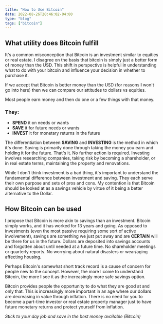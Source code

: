 ```yaml
---
title: "How to Use Bitcoin"
date: 2022-08-26T20:46:02-04:00
type: "blog"
tags: ["bitcoin"]
---
```


## What utility does Bitcoin fulfill

It's a common misconception that Bitcoin is an investment similar to equities or real estate. I disagree on the basis that bitcoin is simply just a better form of money than the USD. This shift in perspective is helpful in understanding what to do with your bitcoin and influence your decision in whether to purchase it.

If we accept that Bitcoin is better money than the USD (for reasons I won't go into here) then we can compare our attitudes to dollars vs equities.

Most people earn money and then do one or a few things with that money.

### They:

- **SPEND** it on needs or wants
- **SAVE** it for future needs or wants
- **INVEST** it for monetary returns in the future

The differentiation between **SAVING** and **INVESTING** is the method in which it's done. Saving is primarily done through taking the money you earn and holding it for the future. That's it. No further action is required. Investing involves researching companies, taking risk by becoming a shareholder, or in real estate terms, maintaining the property and renovations.

While I don't think investment is a bad thing, it's important to understand the fundamental difference between investment and saving. They each serve their own purpose and sets of pros and cons. My contention is that Bitcoin should be looked at as a savings vehicle by virtue of it being a better alternative to the Dollar.

## How Bitcoin can be used

I propose that Bitcoin is more akin to savings than an investment. Bitcoin simply works, and it has worked for 13 years and going. As opposed to investments (even the most passive requiring some sort of active involvement), savings are something we just put away and are **CERTAIN** will be there for us in the future. Dollars are deposited into savings accounts and forgotten about until needed at a future time. No shareholder meetings or quarterly reports. No worrying about natural disasters or wear/aging affecting housing.

Perhaps Bitcoin's somewhat short track record is a cause of concern for people new to the concept. However, the more I come to understand Bitcoin, the more I see it as the increasingly more safe savings option.

Bitcoin provides people the opportunity to do what they are good at and only that. This is increasingly more important in an age where our dollars are decreasing in value through inflation. There is no need for you to become a part-time investor or real estate property manager just to have future monetary returns and protect yourself from inflation.

_Stick to your day job and save in the best money available (Bitcoin)_
